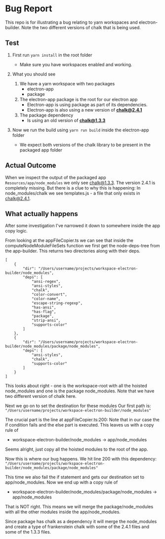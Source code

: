 # Bug Report
This repo is for illustrating a bug relating to yarn workspaces and electron-builder. Note the two different versions of chalk that is being used.

## Test
1. First run `yarn install` in the root folder
    - Make sure you have workspaces enabled and working.
2. What you should see
    1. We have a yarn workspace with two packages
        - electron-app
        - package
    2. The electron-app package is the root for our electron app
         - Electron-app is using package as part of its dependencies.
         - Electron-app is also using a new version of **chalk@2.4.1**
    3. The package dependency
        - Is using an old version of **chalk@1.3.3**

3. Now we run the build using `yarn run build` inside the electron-app folder
    - We expect both versions of the chalk library to be present in the packaged app folder

## Actual Outcome
When we inspect the output of the packaged app `Resources/app/node_modules` we only see chalk@1.3.3. The version 2.4.1 is completely missing. But there is a clue to why this is happening: In node_modules/chalk we see templates.js - a file that only exists in chalk@2.4.1.

## What actually happens
After some investigation I've narrowed it down to somewhere inside the app copy logic.

From looking at the appFileCopier.ts we can see that inside the computeNodeModuleFileSets function we first get the node-deps-tree from the app-builder. This returns two directories along with their deps.
```
[
    {
        "dir": "/Users/username/projects/workspace-electron-builder/node_modules",
        "deps": [
            "ansi-regex",
            "ansi-styles",
            "chalk",
            "color-convert",
            "color-name",
            "escape-string-regexp",
            "has-ansi",
            "has-flag",
            "package",
            "strip-ansi",
            "supports-color"
        ]
    },
    {
        "dir": "/Users/username/projects/workspace-electron-builder/node_modules/package/node_modules",
        "deps": [
            "ansi-styles",
            "chalk",
            "supports-color"
        ]
    }
]
```
This looks about right - one is the workspace-root with all the hoisted node_modules and one is the package node_modules. Note that we have two different version of chalk here.

Next we go on to set the destination for these modules
Our first path is: `"/Users/username/projects/workspace-electron-builder/node_modules"`

The crucial part is the line at appFileCopier.ts:200: Note that in our case the if condition fails and the else part is executed. This leaves us with a copy rule of
- workspace-electron-builder/node_modules -> app/node_modules

Seems alright, just copy all the hoisted modules to the root of the app.

Now this is where our bug happens. We hit line 200 with this dependency:  `"/Users/username/projects/workspace-electron-builder/node_modules/package/node_modules"`

This time we also fail the if statement and gets our destination set to app/node_modules. Now we end up with a copy rule of
- workspace-electron-builder/node_modules/package/node_modules -> app/node_modules

That is NOT right. This means we will merge the package/node_modules with all the other modules inside the app/node_modules.

Since package has chalk as a dependency it will merge the node_modules and create a type of frankenstein chalk with some of the 2.4.1 files and some of the 1.3.3 files.